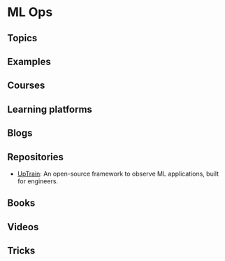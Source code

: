 # ML Ops

## Topics 

## Examples

## Courses

## Learning platforms

## Blogs

## Repositories
- [UpTrain](https://github.com/uptrain-ai/uptrain): An open-source framework to observe ML applications, built for engineers.

## Books

## Videos

## Tricks